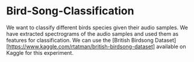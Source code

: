 # Bird-Song-Classification

We want to classify different birds species given their audio samples. We have extracted spectrograms of the audio samples and used them as features for classification. We can use the [British Birdsong Dataset][https://www.kaggle.com/rtatman/british-birdsong-dataset] available on Kaggle for this experiment.
